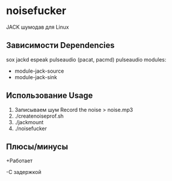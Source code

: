 # noisefucker
JACK шумодав для Linux

## Зависимости Dependencies
sox
jackd
espeak
pulseaudio (pacat, pacmd)
pulseaudio modules:
 - module-jack-source
 - module-jack-sink

## Использование Usage
1. Записываем шум Record the noise > noise.mp3
2. ./createnoiseprof.sh
3. ./jackmount
4. ./noisefucker

## Плюсы/минусы
+Работает

-С задержкой
